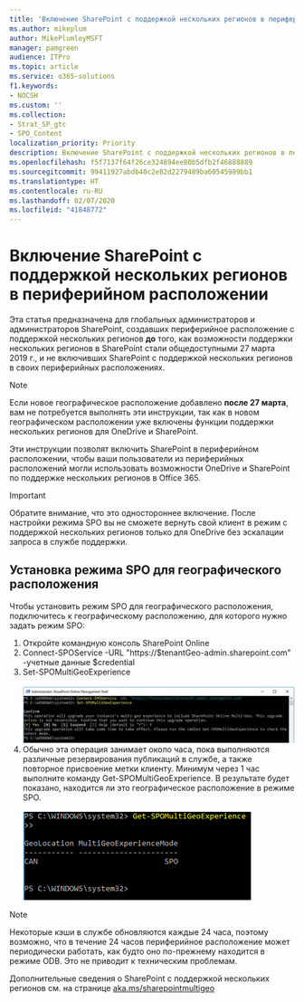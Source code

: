 ```yaml
---
title: 'Включение SharePoint c поддержкой нескольких регионов в периферийном расположении '
ms.author: mikeplum
author: MikePlumleyMSFT
manager: pamgreen
audience: ITPro
ms.topic: article
ms.service: o365-solutions
f1.keywords:
- NOCSH
ms.custom: ''
ms.collection:
- Strat_SP_gtc
- SPO_Content
localization_priority: Priority
description: Включение SharePoint c поддержкой нескольких регионов в периферийном расположении.
ms.openlocfilehash: f5f7137f64f26ce324894ee80b5dfb2f46888889
ms.sourcegitcommit: 99411927abdb40c2e82d2279489ba60545989bb1
ms.translationtype: HT
ms.contentlocale: ru-RU
ms.lasthandoff: 02/07/2020
ms.locfileid: "41848772"
---
```

# <a name="enabling-sharepoint-multi-geo-in-your-satellite-geo-location"></a>Включение SharePoint c поддержкой нескольких регионов в периферийном расположении 

Эта статья предназначена для глобальных администраторов и администраторов SharePoint, создавших периферийное расположение с поддержкой нескольких регионов **до** того, как возможности поддержки нескольких регионов в SharePoint стали общедоступными 27 марта 2019 г., и не включивших SharePoint с поддержкой нескольких регионов в своих периферийных расположениях. 

>[!Note]
>Если новое географическое расположение добавлено **после 27 марта**, вам не потребуется выполнять эти инструкции, так как в новом географическом расположении уже включены функции поддержки нескольких регионов для OneDrive и SharePoint.

Эти инструкции позволят включить SharePoint в периферийном расположении, чтобы ваши пользователи из периферийных расположений могли использовать возможности OneDrive и SharePoint по поддержке нескольких регионов в Office 365. 

>[!IMPORTANT]
>Обратите внимание, что это одностороннее включение. После настройки режима SPO вы не сможете вернуть свой клиент в режим с поддержкой нескольких регионов только для OneDrive без эскалации запроса в службе поддержки. 

## <a name="to-set-a-geo-location-into-spo-mode"></a>Установка режима SPO для географического расположения

Чтобы установить режим SPO для географического расположения, подключитесь к географическому расположению, для которого нужно задать режим SPO:

1.  Откройте командную консоль SharePoint Online 
2.  Connect-SPOService -URL "https://$tenantGeo-admin.sharepoint.com" -учетные данные $credential
3.  Set-SPOMultiGeoExperience</br></br>
![Set-SPOMultiGeoExperience](media/Set-SPO-MultiGeo.jpg)
4.  Обычно эта операция занимает около часа, пока выполняются различные резервирования публикаций в службе, а также повторное присвоение метки клиенту. Минимум через 1 час выполните команду Get-SPOMultiGeoExperience.  В результате будет показано, находится ли это географическое расположение в режиме SPO.</br></br>
![Set-SPOMultiGeoExperience](media/Get-SPO-MultiGeo.jpg)

 
 
 
>[!Note]
>Некоторые кэши в службе обновляются каждые 24 часа, поэтому возможно, что в течение 24 часов периферийное расположение может периодически работать, как будто оно по-прежнему находится в режиме ODB. Это не приводит к техническим проблемам. 
 
Дополнительные сведения о SharePoint с поддержкой нескольких регионов см. на странице [aka.ms/sharepointmultigeo](https://docs.microsoft.com/office365/enterprise/multi-geo-capabilities-in-onedrive-and-sharepoint-online-in-office-365)


